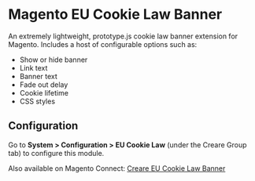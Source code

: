 <h1>Magento EU Cookie Law Banner</h1>

<p>An extremely lightweight, prototype.js cookie law banner extension for Magento. Includes a host of configurable options such as:</p>
<ul>
<li>Show or hide banner</li>
<li>Link text</li>
<li>Banner text</li>
<li>Fade out delay</li>
<li>Cookie lifetime</li>
<li>CSS styles</li>
</ul>

<h2>Configuration</h2>
<p>Go to <strong>System > Configuration > EU Cookie Law</strong> (under the Creare Group tab) to configure this module.</p>

<p>Also available on Magento Connect: <a href="http://www.magentocommerce.com/magento-connect/creare-eu-cookie-law-banner-5568.html">Creare EU Cookie Law Banner</a></p>
